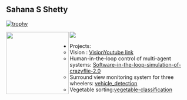 ## Sahana S Shetty

[![trophy](https://github-profile-trophy.vercel.app/?username=sahanashetty31&theme=onedark)](https://github.com/ryo-ma/github-profile-trophy)


<div>
  <img height="170" align="left" src="https://github-readme-stats.vercel.app/api?username=sahanashetty31&count_private=true&include_all_commits=true&theme=onedark" />
  <img src="https://github-readme-stats.vercel.app/api/top-langs/?username=sahanashetty31&layout=compact&theme=onedark" />
</div>


* Projects:
  * Vision : [Vision](https://github.com/sahanashetty31/Vision)[Youtube link](https://youtu.be/IsP7WR2Aw8E)
  * Human-in-the-loop control of multi-agent systems: [Software-in-the-loop-simulation-of-crazyflie-2.0](https://github.com/sahanashetty31/Software-in-the-loop-simulation-of-crazyflie-2.0)
  * Surround view monitoring system for three wheelers: [vehicle_detection](https://github.com/sahanashetty31/vehicle_detection)
  * Vegetable sorting:[vegetable-classification](https://github.com/sahanashetty31/vegetable-classification)
